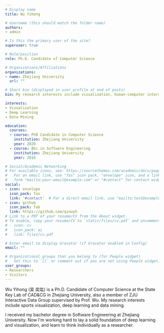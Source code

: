 ```yaml
---
# Display name
title: Wu Yihong

# Username (this should match the folder name)
authors:
- admin

# Is this the primary user of the site?
superuser: true

# Role/position
role: Ph.D. Candidate of Computer Science

# Organizations/Affiliations
organizations:
- name: Zhejiang University
  url: ""

# Short bio (displayed in user profile at end of posts)
bio: My research interests include visualization, human-computer interaction and deep learning

interests:
- Visualization
- Deep Learning
- Data Mining

education:
  courses:
  - course: PhD Candidate in Computer Science
    institution: Zhejiang University
    year: 2020
  - course: BSc in Software Engineering
    institution: Zhejiang University
    year: 2016

# Social/Academic Networking
# For available icons, see: https://sourcethemes.com/academic/docs/page-builder/#icons
#   For an email link, use "fas" icon pack, "envelope" icon, and a link in the
#   form "mailto:your-email@example.com" or "#contact" for contact widget.
social:
- icon: envelope
  icon_pack: fas
  link: '#contact'  # For a direct email link, use "mailto:test@example.org".
- icon: github
  icon_pack: fab
  link: https://github.com/qinwyh
# Link to a PDF of your resume/CV from the About widget.
# To enable, copy your resume/CV to `static/files/cv.pdf` and uncomment the lines below.
# - icon: cv
#   icon_pack: ai
#   link: files/cv.pdf

# Enter email to display Gravatar (if Gravatar enabled in Config)
email: ""

# Organizational groups that you belong to (for People widget)
#   Set this to `[]` or comment out if you are not using People widget.
user_groups:
- Researchers
- Visitors
---
```


Wu Yihong (吴 奕竑) is a Ph.D. Candidate of Computer Science at the State Key Lab of CAD&CG in Zhejiang University, also a member of ZJU Interactive Data Group supervised by Prof. Wu. My research interests include sports visualization, deep learning and data mining.

I received my bachelor degree in Software Engineering at Zhejiang University. Now I'm working hard to lay a solid foundation of deep learning and visualization, and learn to think individually as a researcher.


